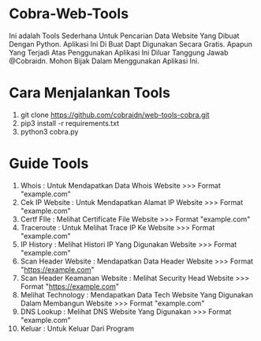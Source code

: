 # Cobra-Web-Tools
Ini adalah Tools Sederhana Untuk Pencarian Data Website Yang Dibuat Dengan Python.
Aplikasi Ini Di Buat Dapt Digunakan Secara Gratis.
Apapun Yang Terjadi Atas Penggunakan Aplikasi Ini Diluar Tanggung Jawab @Cobraidn.
Mohon Bijak Dalam Menggunakan Aplikasi Ini.

# Cara Menjalankan Tools
1. git clone https://github.com/cobraidn/web-tools-cobra.git
2. pip3 install -r requirements.txt
3. python3 cobra.py

# Guide Tools #
1. Whois : Untuk Mendapatkan Data Whois Website >>> Format "example.com"
2. Cek IP Website : Untuk Mendapatkan Alamat IP Website >>> Format "example.com"
3. Certf FIle : Melihat Certificate File Website >>> Format "example.com"
4. Traceroute : Untuk Melihat Trace IP Ke Website >>> Format "example.com"
5. IP History : Melihat Histori IP Yang Digunakan Website >>> Format "example.com"
6. Scan Header Website : Mendapatkan Data Header Website >>> Format "https://example.com"
7. Scan Header Keamanan Website : Melihat Security Head Website >>> Format "https://example.com"
8. Melihat Technology : Mendapatkan Data Tech Website Yang Digunakan Dalam Membangun Website >>> Format "example.com"
9. DNS Lookup : Melihat DNS Website Yang Digunakan >>> Format "example.com"
10. Keluar : Untuk Keluar Dari Program